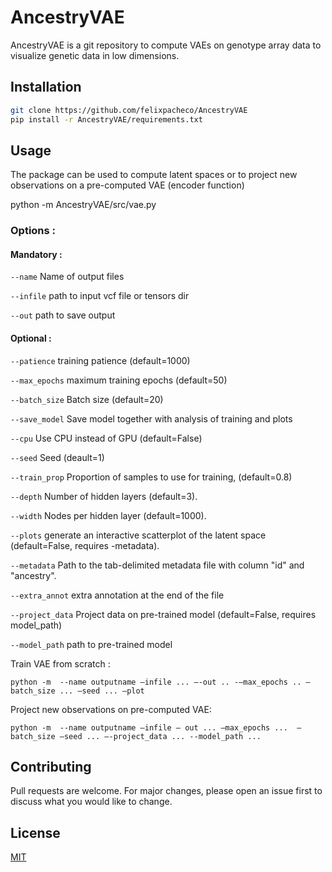 # AncestryVAE

AncestryVAE is a git repository to compute VAEs on genotype array data to visualize genetic data in low dimensions.

## Installation

```bash
git clone https://github.com/felixpacheco/AncestryVAE
pip install -r AncestryVAE/requirements.txt
```

## Usage

The package can be used to compute latent spaces or to project new observations on a pre-computed VAE (encoder function)

python -m AncestryVAE/src/vae.py 

### Options :

  #### Mandatory :
  
  ``--name``  Name of output files

  ``--infile`` path to input vcf file or tensors dir

  ``--out`` path to save output
  
  #### Optional :
  
  ``--patience`` training patience (default=1000)

  ``--max_epochs`` maximum training epochs (default=50)

  ``--batch_size`` Batch size (default=20)

  ``--save_model`` Save model together with analysis of training and plots
  
  ``--cpu`` Use CPU instead of GPU (default=False)
  
  ``--seed`` Seed (deault=1)
  
  ``--train_prop`` Proportion of samples to use for training, (default=0.8)
    
  ``--depth`` Number of hidden layers (default=3).
  
  ``--width`` Nodes per hidden layer (default=1000).
  
  ``--plots`` generate an interactive scatterplot of the latent space (default=False, requires -metadata).

  ``--metadata`` Path to the tab-delimited metadata file with column "id" and "ancestry".
  
  ``--extra_annot`` extra annotation at the end of the file
  
  ``--project_data`` Project data on pre-trained model (default=False, requires model_path)
  
  ``--model_path`` path to pre-trained model
  
Train VAE from scratch :
```
python -m  --name outputname —infile ... —-out .. -—max_epochs .. —batch_size ... —seed ... —plot
```

Project new observations on pre-computed VAE:
```
python -m  --name outputname —infile — out ... —max_epochs ...  —batch_size —seed ... —-project_data ... --model_path ...
```

## Contributing
Pull requests are welcome. For major changes, please open an issue first to discuss what you would like to change.

## License
[MIT](https://choosealicense.com/licenses/mit/)
